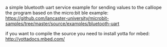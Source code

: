 a simple bluetooth uart service example for sending values to the calliope 
the program based on the micro:bit ble example: 
https://github.com/lancaster-university/microbit-samples/tree/master/source/examples/bluetooth-uart

if you want to compile the source you need to install yotta for mbed: http://yottadocs.mbed.com/







